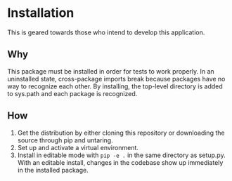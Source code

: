 # Installation

This is geared towards those who intend to develop this application.

## Why

This package must be installed in order for tests to work properly.
In an uninstalled state, cross-package imports break because packages
have no way to recognize each other. By installing, the top-level
directory is added to sys.path and each package is recognized.

## How

1. Get the distribution by either cloning this repository or
downloading the source through pip and untaring.
2. Set up and activate a virtual environment.
3. Install in editable mode with `pip -e .` in the same directory as
setup.py. With an editable install, changes in the codebase show up
immediately in the installed package.
